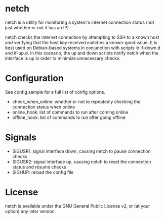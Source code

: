 netch
======
netch is a utility for monitoring a system's internet connection status (not just whether or not it has an IP)

netch checks the internet connection by attempting to SSH to a known host and verifying that the
host key received matches a known-good value. It is best used on Debian-based systems in conjunction with scripts in if-down.d and if-up.d. In this scenario, the up and down scripts notify netch when the interface is up in order to minimize unnecessary checks. 

Configuration
=============
See config.sample for a full list of config options.

- check_when_online: whether or not to repeatedly checking the connection status when online
- online_hook: list of commands to run after coming online
- offline_hook: list of commands to run after going offline

Signals
=======
- SIGUSR1: signal interface down, causing netch to pause connection checks
- SIGUSR2: signal interface up, causing netch to reset the connection status and resume checks
- SIGHUP: reload the config file

License
=======
netch is available under the GNU General Public License v2, or (at your option) any later version.
